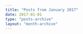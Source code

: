 ```yaml
---
title: "Posts from January 2017"
date: 2017-01-01
type: "posts-archive"
layout: "month-archive"
---
```

